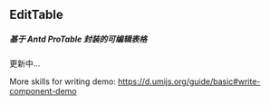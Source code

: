 ## EditTable

##### 基于 Antd ProTable 封装的可编辑表格

更新中...

<!-- Demo:

```tsx
import React from 'react';
import { Foo } from 'myapp';

export default () => <Foo title="First Demo" />;
``` -->

More skills for writing demo: https://d.umijs.org/guide/basic#write-component-demo
